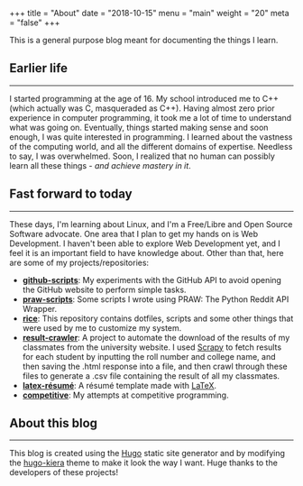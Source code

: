 +++
title = "About"
date = "2018-10-15"
menu = "main"
weight = "20"
meta = "false"
+++

This is a general purpose blog meant for documenting the things I learn.

## Earlier life
------
I started programming at the age of 16. My school introduced me to C++ (which actually was C, masqueraded as C++). Having almost zero prior experience in computer programming, it took me a lot of time to understand what was going on. Eventually, things started making sense and soon enough, I was quite interested in programming. I learned about the vastness of the computing world, and all the different domains of expertise. Needless to say, I was overwhelmed. Soon, I realized that no human can possibly learn all these things - _and achieve mastery in it_.


## Fast forward to today
------
These days, I'm learning about Linux, and I'm a Free/Libre and Open Source Software advocate. One area that I plan to get my hands on is Web Development. I haven't been able to explore Web Development yet, and I feel it is an important field to have knowledge about. Other than that, here are some of my projects/repositories:

* [**github-scripts**](https://github.com/genericSpecimen/github-scripts): My experiments with the GitHub API to avoid opening the GitHub website to perform simple tasks.
* [**praw-scripts**](https://github.com/genericSpecimen/praw-scripts): Some scripts I wrote using PRAW: The Python Reddit API Wrapper.
* [**rice**](https://github.com/genericspecimen/rice): This repository contains dotfiles, scripts and some other things that were used by me to customize my system.
* [**result-crawler**](https://github.com/genericSpecimen/scrapy-scripts/tree/master/results): A project to automate the download of the results of my classmates from the university website. I used [Scrapy](https://scrapy.org/) to fetch results for each student by inputting the roll number and college name, and then saving the .html response into a file, and then crawl through these files to generate a .csv file containing the result of all my classmates.
* [**latex-résumé**](https://github.com/genericSpecimen/latex-resume): A résumé template made with [LaTeX](https://www.latex-project.org/).
* [**competitive**](https://github.com/genericSpecimen/competitive): My attempts at competitive programming.

## About this blog
------
This blog is created using the [Hugo](https://gohugo.io/) static site generator and by modifying the [hugo-kiera](https://github.com/avianto/hugo-kiera) theme to make it look the way I want. Huge thanks to the developers of these projects!
